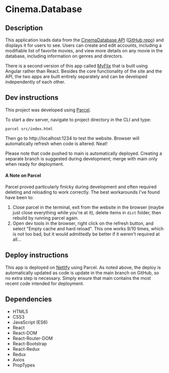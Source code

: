 # Cinema.Database

## Description 

This application loads data from the [CinemaDatabase API](https://cinemadatabase.herokuapp.com/) ([GitHub repo](https://github.com/liztheshiz/movie-api)) and displays it for users to see. Users can create and edit accounts, including a modifiable list of favorite movies, and view more details on any movie in the database, including information on genres and directors.

There is a second version of this app called [MyFlix](https://github.com/liztheshiz/movie-Angular-client) that is built using Angular rather than React. Besides the core functionality of the site and the API, the two apps are built entirely separately and can be developed independently of each other.

## Dev instructions

This project was developed using [Parcel](https://parceljs.org/).

To start a dev server, navigate to project directory in the CLI and type:

`parcel src/index.html`

Then go to http://localhost:1234 to test the website. Browser will automatically refresh when code is altered. Neat!

Please note that code pushed to main is automatically deployed. Creating a separate branch is suggested during development; merge with main only when ready for deployment.

#### A Note on Parcel

Parcel proved particularly finicky during development and often required deleting and reloading to work correctly. The best workarounds I've found have been to:

1. Close parcel in the terminal, exit from the website in the browser (maybe just close everything while you're at it), delete items in `dist` folder, then rebuild by running parcel again.
2. Open dev tools in the browser, right click on the refresh button, and select "Empty cache and hard reload". This one works 9/10 times, which is not too bad, but it would admittedly be better if it weren't required at all...

## Deploy instructions

This app is deployed on [Netlify](https://www.netlify.com/) using Parcel. As noted above, the deploy is automatically updated as code is update in the main branch on GitHub, so no extra step is necessary. Simply ensure that main contains the most recent code intended for deployment.

## Dependencies

- HTML5
- CSS3
- JavaScript (ES6)
- React
- React-DOM
- React-Router-DOM
- React-Bootstrap
- React-Redux
- Redux
- Axios
- PropTypes
